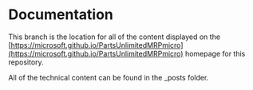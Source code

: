 # Documentation

This branch is the location for all of the content displayed on the [https://microsoft.github.io/PartsUnlimitedMRPmicro](https://microsoft.github.io/PartsUnlimitedMRPmicro) homepage for this repository.

All of the technical content can be found in the _posts folder.